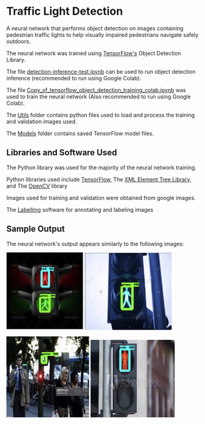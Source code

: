 # Traffic Light Detection

A neural network that performs object detection on images containing pedestrian traffic lights to help visually impaired pedestrians navigate safely outdoors.

The neural network was trained using [TensorFlow's](https://tensorflow.org) Object Detection Library.

The file [detection-inference-test.ipynb](utils/detection-inference-test.ipynb) can be used to run object detection inference (recommended to run using Google Colab).

The file [Copy_of_tensorflow_object_detection_training_colab.ipynb](utils/Copy_of_tensorflow_object_detection_training_colab.ipynb) was used to train the neural network (Also recommended to run using Google Colab).

The [Utils](utils) folder contains python files used to load and process the training and validation images used.

The [Models](models) folder contains saved TensorFlow model files.

## Libraries and Software Used

The Python library was used for the majority of the neural network training.

Python libraries used include [TensorFlow](https://tensorflow.org), The [XML Element Tree Library](https://docs.python.org/2/library/xml.etree.elementtree.html), and The [OpenCV](https://opencv.org/) library 

Images used for training and validation were obtained from google images.

The [LabelImg](https://pypi.org/project/labelImg/) software for annotating and labeling images

## Sample Output

The neural network's output appears similarly to the following images:

![Image 1](Images/img1.jpg) ![Image 2](Images/img2.jpg)

![Image 3](Images/img3.jpg) ![Image 4](Images/img4.jpg)

